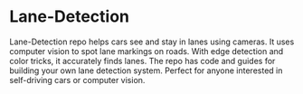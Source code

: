 # Lane-Detection
Lane-Detection repo helps cars see and stay in lanes using cameras. It uses computer vision to spot lane markings on roads. With edge detection and color tricks, it accurately finds lanes. The repo has code and guides for building your own lane detection system. Perfect for anyone interested in self-driving cars or computer vision.
